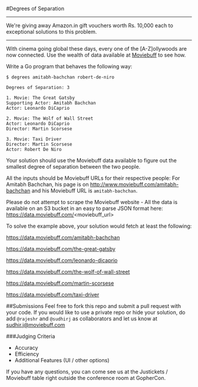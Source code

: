 #Degrees of Separation

---

We're giving away Amazon.in gift vouchers worth Rs. 10,000 each to exceptional solutions to this problem.

---

With cinema going global these days, every one of the [A-Z]ollywoods are now connected. Use the wealth of data available at [Moviebuff](http://www.moviebuff.com) to see how. 

Write a Go program that behaves the following way:

```
$ degrees amitabh-bachchan robert-de-niro

Degrees of Separation: 3

1. Movie: The Great Gatsby
Supporting Actor: Amitabh Bachchan
Actor: Leonardo DiCaprio

2. Movie: The Wolf of Wall Street
Actor: Leonardo DiCaprio
Director: Martin Scorsese

3. Movie: Taxi Driver
Director: Martin Scorsese
Actor: Robert De Niro
```

Your solution should use the Moviebuff data available to figure out the smallest degree of separation between the two people. 

All the inputs should be Moviebuff URLs for their respective people: For Amitabh Bachchan, his page is on http://www.moviebuff.com/amitabh-bachchan and his Moviebuff URL is `amitabh-bachchan`.

Please do not attempt to scrape the Moviebuff website - All the data is available on an S3 bucket in an easy to parse JSON format here: https://data.moviebuff.com/<moviebuff_url>

To solve the example above, your solution would fetch at least the following:

https://data.moviebuff.com/amitabh-bachchan

https://data.moviebuff.com/the-great-gatsby

https://data.moviebuff.com/leonardo-dicaprio

https://data.moviebuff.com/the-wolf-of-wall-street

https://data.moviebuff.com/martin-scorsese

https://data.moviebuff.com/taxi-driver

##Submissions
Feel free to fork this repo and submit a pull request with your code. If you would like to use a private repo or hide your solution, do add `@rajeshr` and `@sudhirj` as collaborators and let us know at sudhir.j@moviebuff.com

###Judging Criteria
* Accuracy
* Efficiency
* Additional Features (UI / other options)


If you have any questions, you can come see us at the Justickets / Moviebuff table right outside the conference room at GopherCon.



